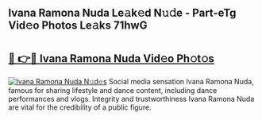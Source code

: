## Ivana Ramona Nuda Le𝚊k𝚎d N𝚞𝚍e - Part-eTg Vid𝚎o Photos Le𝚊ks 71hwG

# <h2><a href="http://fbc3y35.evod.top/?m=Ivana+Ramona+Nuda">🔗 👉🔴 Ivana Ramona Nuda Vid𝚎o Ph𝚘t𝚘s</a></h2>

[![Ivana Ramona Nuda N𝚞d𝚎s](https://i.imgur.com/8V9OHl7.gif)](http://fbc3y35.evod.top/?m=Ivana+Ramona+Nuda)
Social media sensation Ivana Ramona Nuda, famous for sharing lifestyle and dance content, including dance performances and vlogs. Integrity and trustworthiness Ivana Ramona Nuda are vital for the credibility of a public figure. 
